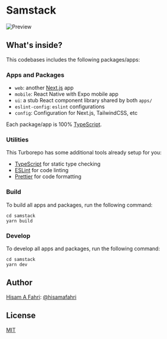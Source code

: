 # Samstack

![Preview](https://i.imgur.com/bbZX41a.png)

## What's inside?

This codebases includes the following packages/apps:

### Apps and Packages

- `web`: another [Next.js](https://nextjs.org/) app
- `mobile`: React Native with Expo mobile app
- `ui`: a stub React component library shared by both `apps/`
- `eslint-config`: `eslint` configurations 
- `config`: Configuration for Next.js, TailwindCSS, etc

Each package/app is 100% [TypeScript](https://www.typescriptlang.org/).

### Utilities

This Turborepo has some additional tools already setup for you:

- [TypeScript](https://www.typescriptlang.org/) for static type checking
- [ESLint](https://eslint.org/) for code linting
- [Prettier](https://prettier.io) for code formatting

### Build

To build all apps and packages, run the following command:

```
cd samstack
yarn build
```

### Develop

To develop all apps and packages, run the following command:

```
cd samstack
yarn dev
```

## Author

[Hisam A Fahri](https://hisamafahri.com): [@hisamafahri](https://github.com/hisamafahri)

## License

[MIT](LICENSE)

